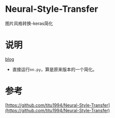 # Neural-Style-Transfer
图片风格转换-keras简化
# 说明
[blog](http://www.cnblogs.com/mangoyuan/p/6329410.html)

- 直接运行`nn.py`，算是原来版本的一个简化。

# 参考
[https://github.com/titu1994/Neural-Style-Transfer](https://github.com/titu1994/Neural-Style-Transfer)
